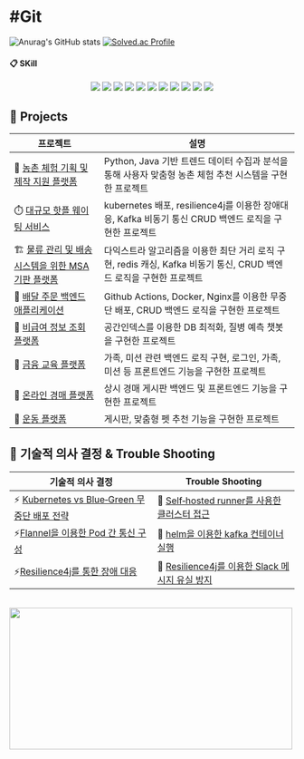 

  
# #Git
![Anurag's GitHub stats](https://github-readme-stats.vercel.app/api?username=Leewon2&show_icons=true&theme=radical)
[![Solved.ac Profile](http://mazassumnida.wtf/api/v2/generate_badge?boj=dnjsgml1205)](https://solved.ac/dnjsgml1205/)

####  :clipboard: SKill
<div align="center">
  <img src="https://img.shields.io/badge/Kubernetes-326CE5?style=for-the-badge&logo=Kubernetes&logoColor=white">
  <img src="https://img.shields.io/badge/JAVA-007396?style=for-the-badge&logo=Java&logoColor=white">
  <img src="https://img.shields.io/badge/SpringBoot-6DB33F?style=for-the-badge&logo=SpringBoot&logoColor=white">
  <img src="https://img.shields.io/badge/JavaScript-F7DF1E?style=for-the-badge&logo=JavaScript&logoColor=white">
  <img src="https://img.shields.io/badge/HTML-E34F26?style=for-the-badge&logo=HTML5&logoColor=white">
  <img src="https://img.shields.io/badge/CSS-1572B6?style=for-the-badge&logo=CSS3&logoColor=white">
  <img src="https://img.shields.io/badge/Vue-4FC08D?style=for-the-badge&logo=vuedotjs&logoColor=white">
  <img src="https://img.shields.io/badge/MySQL-4479A1?style=for-the-badge&logo=MySQL&logoColor=white"> 
  <img src="https://img.shields.io/badge/react-61DAFB?style=for-the-badge&logo=react&logoColor=white">
  <img src="https://img.shields.io/badge/git-181717?style=for-the-badge&logo=github&logoColor=white">
  <img src="https://img.shields.io/badge/jira-0052CC?style=for-the-badge&logo=jira&logoColor=white">

</div>

## 📂 Projects

| 프로젝트 | 설명 |
|----------|------|
| 🌾 [농촌 체험 기획 및 제작 지원 플랫폼](https://github.com/Onnongwa/Onnongwa) | Python, Java 기반 트렌드 데이터 수집과 분석을 통해 사용자 맞춤형 농촌 체험 추천 시스템을 구현한 프로젝트 |
| ⏱️ [대규모 핫플 웨이팅 서비스](https://github.com/Leewon2/waitless) | kubernetes 배포, resilience4j를 이용한 장애대응, Kafka 비동기 통신 CRUD 백엔드 로직을 구현한 프로젝트 |
| 🏗 [물류 관리 및 배송 시스템을 위한 MSA 기판 플랫폼](https://github.com/Leewon2/HubRouteSystem) | 다익스트라 알고리즘을 이용한 최단 거리 로직 구현, redis 캐싱, Kafka 비동기 통신, CRUD 백엔드 로직을 구현한 프로젝트 |
| 🛵 [배달 주문 백엔드 애플리케이션](https://github.com/Leewon2/delivery) | Github Actions, Docker, Nginx를 이용한 무중단 배포, CRUD 백엔드 로직을 구현한 프로젝트 |
| 🏥 [비급여 정보 조회 플랫폼](https://github.com/Leewon2/anafine) | 공간인덱스를 이용한 DB 최적화, 질병 예측 챗봇을 구현한 프로젝트 |
| 🧸 [금융 교육 플랫폼](https://github.com/Leewon2/woowahan-bank) | 가족, 미션 관련 백엔드 로직 구현, 로그인, 가족, 미션 등 프론트엔드 기능을 구현한 프로젝트 |
| 🔨 [온라인 경매 플랫폼](https://github.com/Leewon2/AVOCADO) | 상시 경매 게시판 백엔드 및 프론트엔드 기능을 구현한 프로젝트 |
| 🏃 [운동 플랫폼](https://github.com/Leewon2/dekendeken) | 게시판, 맞춤형 펫 추천 기능을 구현한 프로젝트 |

## 📂 기술적 의사 결정 & Trouble Shooting
| 기술적 의사 결정 | Trouble Shooting |
|----------|----------|
|⚡ [Kubernetes vs Blue‐Green 무중단 배포 전략](https://github.com/Leewon2/waitless/wiki/%5B%EA%B8%B0%EC%88%A0%EC%A0%81-%EC%9D%98%EC%82%AC%EA%B2%B0%EC%A0%95%5D-Kubernetes-vs-Blue%E2%80%90Green-%EB%AC%B4%EC%A4%91%EB%8B%A8-%EB%B0%B0%ED%8F%AC-%EC%A0%84%EB%9E%B5)| 🔨 [Self‐hosted runner를 사용한 클러스터 접근](https://github.com/Leewon2/waitless/wiki/%5B%ED%8A%B8%EB%9F%AC%EB%B8%94-%EC%8A%88%ED%8C%85%5D-Self%E2%80%90hosted-runner%EB%A5%BC-%EC%82%AC%EC%9A%A9%ED%95%9C-%ED%81%B4%EB%9F%AC%EC%8A%A4%ED%84%B0-%EC%A0%91%EA%B7%BC) |
|⚡[Flannel을 이용한 Pod 간 통신 구성](https://github.com/Leewon2/waitless/wiki/%5B%EA%B8%B0%EC%88%A0%EC%A0%81-%EC%9D%98%EC%82%AC-%EA%B2%B0%EC%A0%95%5D-Flannel%EC%9D%84-%EC%9D%B4%EC%9A%A9%ED%95%9C-Pod-%EA%B0%84-%ED%86%B5%EC%8B%A0-%EA%B5%AC%EC%84%B1)| 🔨 [helm을 이용한 kafka 컨테이너 실행](https://github.com/Leewon2/waitless/wiki/%5B%ED%8A%B8%EB%9F%AC%EB%B8%94%EC%8A%88%ED%8C%85%5D-helm%EC%9D%84-%EC%9D%B4%EC%9A%A9%ED%95%9C-kafka-%EC%BB%A8%ED%85%8C%EC%9D%B4%EB%84%88-%EC%8B%A4%ED%96%89) |
|⚡[Resilience4j를 통한 장애 대응](https://github.com/Leewon2/waitless/wiki/%5B%EA%B8%B0%EC%88%A0%EC%A0%81-%EC%9D%98%EC%82%AC-%EA%B2%B0%EC%A0%95%5D-Resilience4j%EB%A5%BC-%ED%86%B5%ED%95%9C-%EC%9E%A5%EC%95%A0-%EB%8C%80%EC%9D%91)| 🔨 [Resilience4j를 이용한 Slack 메시지 유실 방지](https://github.com/Leewon2/waitless/wiki/%5B%ED%8A%B8%EB%9F%AC%EB%B8%94-%EC%8A%88%ED%8C%85%5D-Resilience4j%EB%A5%BC-%EC%9D%B4%EC%9A%A9%ED%95%9C-Slack-%EB%A9%94%EC%8B%9C%EC%A7%80-%EC%9C%A0%EC%8B%A4-%EB%B0%A9%EC%A7%80) |



<br>

<a href="https://www.gitanimals.org/en_US?utm_medium=image&utm_source=Leewon2&utm_content=farm">
<img
  src="https://render.gitanimals.org/farms/Leewon2"
  width="500"
  height="250"
/>
</a>
 
</div>
